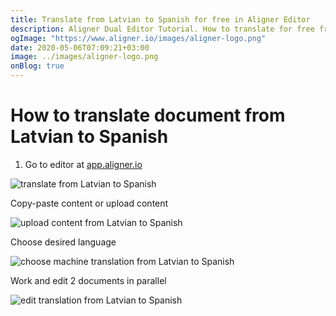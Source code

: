 ```yaml
---
title: Translate from Latvian to Spanish for free in Aligner Editor
description: Aligner Dual Editor Tutorial. How to translate for free from Latvian to Spanish. Aligner is multilingual document management platform. 
ogImage: "https://www.aligner.io/images/aligner-logo.png"
date: 2020-05-06T07:09:21+03:00
image: ../images/aligner-logo.png
onBlog: true
---
```


# How to translate document from Latvian to Spanish

1. Go to editor at [app.aligner.io](https://app.aligner.io "Aligner App web page")

![translate from Latvian to Spanish](../aligner-blank-editor.png "translate from Latvian to Spanish")

Copy-paste content or upload content

![upload content from Latvian to Spanish](../aligner-uploaded-document.png "upload content from Latvian to Spanish")

Choose desired language

![choose machine translation from Latvian to Spanish](../aligner-language-dropdown.png "choose machine translation from Latvian to Spanish")

Work and edit 2 documents in parallel

![edit translation from Latvian to Spanish](../aligner-double-sitded-editor.png "edit translation from Latvian to Spanish")

